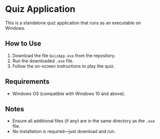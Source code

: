 # Quiz Application

This is a standalone quiz application that runs as an executable on Windows.

## How to Use

1. Download the file `QuizApp.exe` from the repository.
2. Run the downloaded `.exe` file.
3. Follow the on-screen instructions to play the quiz.

## Requirements
- Windows OS (compatible with Windows 10 and above).

## Notes
- Ensure all additional files (if any) are in the same directory as the `.exe` file.
- No installation is required—just download and run.


